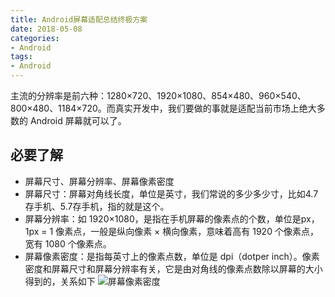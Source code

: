 ```yaml
---
title: Android屏幕适配总结终极方案
date: 2018-05-08
categories: 
- Android
tags: 
- Android
---
```


主流的分辨率是前六种：1280×720、1920×1080、854×480、960×540、800×480、1184×720。而真实开发中，我们要做的事就是适配当前市场上绝大多数的 Android 屏幕就可以了。

必要了解
------------------------------------
* 屏幕尺寸、屏幕分辨率、屏幕像素密度
* 屏幕尺寸：屏幕对角线长度，单位是英寸，我们常说的多少多少寸，比如4.7存手机、5.7存手机，指的就是这个。
* 屏幕分辨率：如 1920×1080，是指在手机屏幕的像素点的个数，单位是px，1px = 1 像素点，一般是纵向像素 × 横向像素，意味着高有 1920 个像素点，宽有 1080 个像素点。
* 屏幕像素密度：是指每英寸上的像素点数，单位是 dpi（dotper inch）。像素密度和屏幕尺寸和屏幕分辨率有关，它是由对角线的像素点数除以屏幕的大小得到的，关系如下
![屏幕像素密度](imageUrl)
